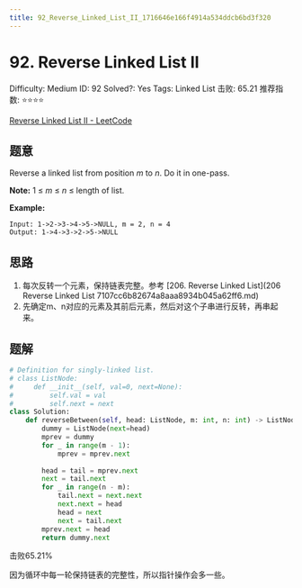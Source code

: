 ```yaml
---
title: 92_Reverse_Linked_List_II_1716646e166f4914a534ddcb6bd3f320
---
```


# 92. Reverse Linked List II

Difficulty: Medium
ID: 92
Solved?: Yes
Tags: Linked List
击败: 65.21
推荐指数: ⭐⭐⭐⭐

[Reverse Linked List II - LeetCode](https://leetcode.com/problems/reverse-linked-list-ii/)

## 题意

Reverse a linked list from position *m* to *n*. Do it in one-pass.

**Note:** 1 ≤ *m* ≤ *n* ≤ length of list.

**Example:**

```
Input: 1->2->3->4->5->NULL, m = 2, n = 4
Output: 1->4->3->2->5->NULL
```

## 思路

1. 每次反转一个元素，保持链表完整。参考 [206. Reverse Linked List](206 Reverse Linked List 7107cc6b82674a8aaa8934b045a62ff6.md)
2. 先确定m、n对应的元素及其前后元素，然后对这个子串进行反转，再串起来。

## 题解

```python
# Definition for singly-linked list.
# class ListNode:
#     def __init__(self, val=0, next=None):
#         self.val = val
#         self.next = next
class Solution:
    def reverseBetween(self, head: ListNode, m: int, n: int) -> ListNode:
        dummy = ListNode(next=head)
        mprev = dummy
        for _ in range(m - 1):
            mprev = mprev.next
        
        head = tail = mprev.next
        next = tail.next
        for _ in range(n - m):
            tail.next = next.next
            next.next = head
            head = next
            next = tail.next
        mprev.next = head
        return dummy.next
```

击败65.21%

因为循环中每一轮保持链表的完整性，所以指针操作会多一些。